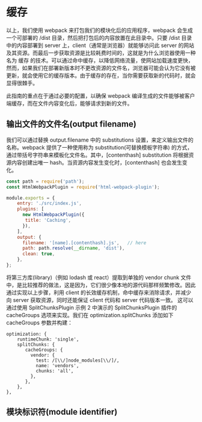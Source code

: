 # 缓存

以上，我们使用 webpack 来打包我们的模块化后的应用程序，webpack 会生成一个可部署的 /dist 目录，然后把打包后的内容放置在此目录中。只要 /dist 目录中的内容部署到 server 上，client（通常是浏览器）就能够访问此 server 的网站及其资源。而最后一步获取资源是比较耗费时间的，这就是为什么浏览器使用一种名为 缓存 的技术。可以通过命中缓存，以降低网络流量，使网站加载速度更快，然而，如果我们在部署新版本时不更改资源的文件名，浏览器可能会认为它没有被更新，就会使用它的缓存版本。由于缓存的存在，当你需要获取新的代码时，就会显得很棘手。

此指南的重点在于通过必要的配置，以确保 webpack 编译生成的文件能够被客户端缓存，而在文件内容变化后，能够请求到新的文件。

## 输出文件的文件名(output filename)
我们可以通过替换 output.filename 中的 substitutions 设置，来定义输出文件的名称。webpack 提供了一种使用称为 substitution(可替换模板字符串) 的方式，通过带括号字符串来模板化文件名。其中，[contenthash] substitution 将根据资源内容创建出唯一 hash。当资源内容发生变化时，[contenthash] 也会发生变化。

```js
const path = require('path');
const HtmlWebpackPlugin = require('html-webpack-plugin');

module.exports = {
    entry: './src/index.js',
    plugins: [
      new HtmlWebpackPlugin({
       title: 'Caching',
      }),
    ],
    output: {
      filename: '[name].[contenthash].js',   // here
      path: path.resolve(__dirname, 'dist'),
      clean: true,
    },
};
```

将第三方库(library)（例如 lodash 或 react）提取到单独的 vendor chunk 文件中，是比较推荐的做法，这是因为，它们很少像本地的源代码那样频繁修改。因此通过实现以上步骤，利用 client 的长效缓存机制，命中缓存来消除请求，并减少向 server 获取资源，同时还能保证 client 代码和 server 代码版本一致。 这可以通过使用 SplitChunksPlugin 示例 2 中演示的 SplitChunksPlugin 插件的 cacheGroups 选项来实现。我们在 optimization.splitChunks 添加如下 cacheGroups 参数并构建：
```
optimization: {
    runtimeChunk: 'single',
    splitChunks: {
       cacheGroups: {
         vendor: {
           test: /[\\/]node_modules[\\/]/,
           name: 'vendors',
           chunks: 'all',
         },
       },
    },
},
```

## 模块标识符(module identifier)
